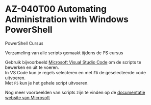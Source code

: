 # AZ-040T00 Automating Administration with Windows PowerShell
PowerShell Cursus

Verzameling van alle scripts gemaakt tijdens de PS cursus  

Gebruik bijvoorbeeld [Microsoft Visual Studio Code](https://code.visualstudio.com/ "VS Code website") om de scripts te bewerken en uit te voeren.  
In VS Code kun je regels selecteren en met `F8` de geselecteerde code uitvoeren.  
Met `F5` kun je het gehele script uitvoeren.  

Nog meer voorbeelden van scripts zijn te vinden op de [documentatie website van Microsoft](https://docs.microsoft.com/en-us/powershell/scripting/samples/sample-scripts-for-administration?view=powershell-5.1)